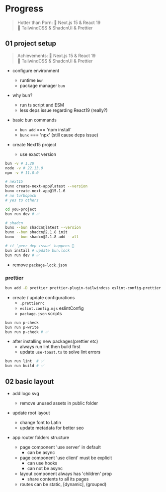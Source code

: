 # Progress

> Hotter than Porn:
> 🚀 Next.js 15 & React 19  
> 💅 TailwindCSS & ShadcnUI & Prettier

## 01 project setup

> Achievements:
> 🚀 Next.js 15 & React 19  
> 💅 TailwindCSS & ShadcnUI & Prettier

- configure environment
  - runtime `bun`
  - package manager `bun`

- why bun?
  - run ts script and ESM
  - less deps issue regarding React19 (really?)

- basic bun commands
  - `bun add` === 'npm install'
  - `bunx` === 'npx' (still cause deps issue)

- create Next15 project
  - use exact version

```bash
bun -v # 1.20
node -v # 22.13.0
npm -v # 11.0.0

# next15
bunx create-next-app@latest --version
bunx create-next-app@15.1.6
# no turbopack
# yes to others

cd you-project
bun run dev # ✅

# shadcn
bunx --bun shadcn@latest --version
bunx --bun shadcn@2.1.8 init
bunx --bun shadcn@2.1.8 add --all

# if 'peer dep issue' happens 🚧
bun install # update bun.lock
bun run dev # ✅
```

- remove `package-lock.json`

### prettier

```bash
bun add -D prettier prettier-plugin-tailwindcss eslint-config-prettier
```
- create / update configurations
  - `.prettierrc`
  - `eslint.config.mjs` eslintConfig
  - `package.json` scripts

```bash
bun run p-check
bun run p-write
bun run p-check # ✅
```

- after installing new packages(prettier etc)
  - always run lint then build first
  - update `use-toast.ts` to solve lint errors

```bash
bun run lint  # ✅
bun run build # ✅
```

## 02 basic layout

- add logo svg
  - remove unused assets in public folder
- update root layout
  - change font to Latin
  - update metadata for better seo

- app router folders structure
  - page component 'use server' in default
    - can be async
  - page component 'use client' must be explicit
    - can use hooks
    - can not be async
  - layout component always has 'children' prop
    - share contents to all its pages
  - routes can be static, \[dynamic\], (grouped)